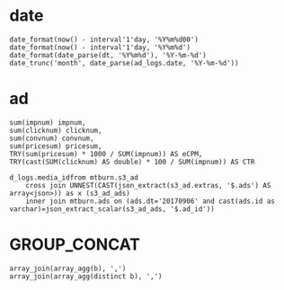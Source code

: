 # date

    date_format(now() - interval'1'day, '%Y%m%d00') 
    date_format(now() - interval'1'day, '%Y%m%d') 
    date_format(date_parse(dt, '%Y%m%d'), '%Y-%m-%d')
    date_trunc('month', date_parse(ad_logs.date, '%Y-%m-%d'))

# ad

    sum(impnum) impnum,
    sum(clicknum) clicknum,
    sum(convnum) convnum,
    sum(pricesum) pricesum,
    TRY(sum(pricesum) * 1000 / SUM(impnum)) AS eCPM,
    TRY(cast(SUM(clicknum) AS double) * 100 / SUM(impnum)) AS CTR

    d_logs.media_idfrom mtburn.s3_ad
        cross join UNNEST(CAST(json_extract(s3_ad.extras, '$.ads') AS array<json>)) as x (s3_ad_ads)
        inner join mtburn.ads on (ads.dt='20170906' and cast(ads.id as varchar)=json_extract_scalar(s3_ad_ads, '$.ad_id'))

# GROUP_CONCAT

    array_join(array_agg(b), ',')
    array_join(array_agg(distinct b), ',')

